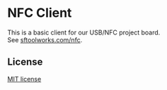 NFC Client
==========

This is a basic client for our USB/NFC project board.  
See [sftoolworks.com/nfc](http://sftoolworks.com/nfc).

License
-------

[MIT license](http://opensource.org/licenses/MIT)
